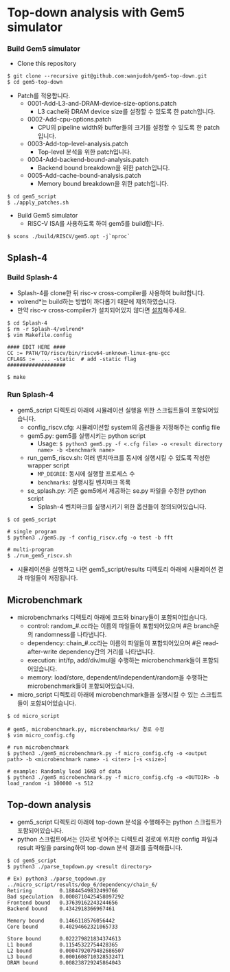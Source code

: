 # Top-down analysis with Gem5 simulator

### Build Gem5 simulator
* Clone this repository
```
$ git clone --recursive git@github.com:wanjudoh/gem5-top-down.git
$ cd gem5-top-down
```

* Patch를 적용합니다.
    * 0001-Add-L3-and-DRAM-device-size-options.patch
        * L3 cache와 DRAM device size를 설정할 수 있도록 한 patch입니다.
    * 0002-Add-cpu-options.patch
        * CPU의 pipeline width와 buffer들의 크기를 설정할 수 있도록 한 patch입니다.
    * 0003-Add-top-level-analysis.patch
        * Top-level 분석을 위한 patch입니다.
    * 0004-Add-backend-bound-analysis.patch
        * Backend bound breakdown을 위한 patch입니다.
    * 0005-Add-cache-bound-analysis.patch
        * Memory bound breakdown을 위한 patch입니다.
```
$ cd gem5_script
$ ./apply_patches.sh
```

* Build Gem5 simulator
    * RISC-V ISA를 사용하도록 하여 gem5를 build합니다.
```
$ scons ./build/RISCV/gem5.opt -j`nproc`
```

## Splash-4

### Build Splash-4
* Splash-4를 clone한 뒤 risc-v cross-compiler를 사용하여 build합니다.
* volrend*는 build하는 방법이 까다롭기 때문에 제외하였습니다.
* 만약 risc-v cross-compiler가 설치되어있지 않다면 [설치](https://github.com/riscv-collab/riscv-gnu-toolchain/tree/master)해주세요.

```
$ cd Splash-4
$ rm -r Splash-4/volrend*
$ vim Makefile.config

#### EDIT HERE ####
CC := PATH/TO/riscv/bin/riscv64-unknown-linux-gnu-gcc
CFLAGS :=  ... -static  # add -static flag
###################

$ make
```

### Run Splash-4
* gem5_script 디렉토리 아래에 시뮬레이션 실행을 위한 스크립트들이 포함되어있습니다.
    * config_riscv.cfg: 시뮬레이션할 system의 옵션들을 지정해주는 config file
    * gem5.py: gem5를 실행시키는 python script
        * Usage: `$ python3 gem5.py -f <.cfg file> -o <result directory name> -b <benchmark name>`
    * run_gem5_riscv.sh: 여러 벤치마크를 동시에 실행시킬 수 있도록 작성한 wrapper script
        * `MP_DEGREE`: 동시에 실행할 프로세스 수
        * `benchmarks`: 실행시킬 벤치마크 목록
    * se_splash.py: 기존 gem5에서 제공하는 se.py 파일을 수정한 python script
        * Splash-4 벤치마크를 실행시키기 위한 옵션들이 정의되어있습니다.
```
$ cd gem5_script

# single program
$ python3 ./gem5.py -f config_riscv.cfg -o test -b fft

# multi-program
$ ./run_gem5_riscv.sh
```
* 시뮬레이션을 실행하고 나면 gem5_script/results 디렉토리 아래에 시뮬레이션 결과 파일들이 저장됩니다.

## Microbenchmark

* microbenchmarks 디렉토리 아래에 코드와 binary들이 포함되어있습니다.
    * control: random_#.cc라는 이름의 파일들이 포함되어있으며 #은 branch문의 randomness를 나타냅니다.
    * dependency: chain_#.cc라는 이름의 파일들이 포함되어있으며 #은 read-after-write dependency간의 거리를 나타냅니다.
    * execution: int/fp, add/div/mul을 수행하는 microbenchmark들이 포함되어있습니다.
    * memory: load/store, dependent/independent/random을 수행하는 microbenchmark들이 포함되어있습니다.
* micro_script 디렉토리 아래에 microbenchmark들을 실행시킬 수 있는 스크립트들이 포함되어있습니다.
```
$ cd micro_script

# gem5, microbenchmark.py, microbenchmarks/ 경로 수정
$ vim micro_config.cfg

# run microbenchmark
$ python3 ./gem5_microbenchmark.py -f micro_config.cfg -o <output path> -b <microbenchmark name> -i <iter> [-s <size>]

# example: Randomly load 16KB of data
$ python3 ./gem5_microbenchmark.py -f micro_config.cfg -o <OUTDIR> -b load_random -i 100000 -s 512
```

## Top-down analysis
* gem5_script 디렉토리 아래에 top-down 분석을 수행해주는 python 스크립트가 포함되어있습니다.
* python 스크립트에서는 인자로 넣어주는 디렉토리 경로에 위치한 config 파일과 result 파일을 parsing하여 top-down 분석 결과를 출력해줍니다.
```
$ cd gem5_script
$ python3 ./parse_topdown.py <result directory>

# Ex) python3 ./parse_topdown.py ../micro_script/results/dep_6/dependency/chain_6/
Retiring         0.18844549832499766
Bad speculation  0.0008710425458097292
Frontend bound   0.37639162243244656
Backend bound    0.4342918366967461

Memory bound     0.1466118576056442
Core bound       0.40294662321065733

Store bound      0.022279821834374613
L1 bound         0.11545322754428365
L2 bound         0.0004792079482686507
L3 bound         0.0001608710328532471
DRAM bound       0.008238729245864043
```
